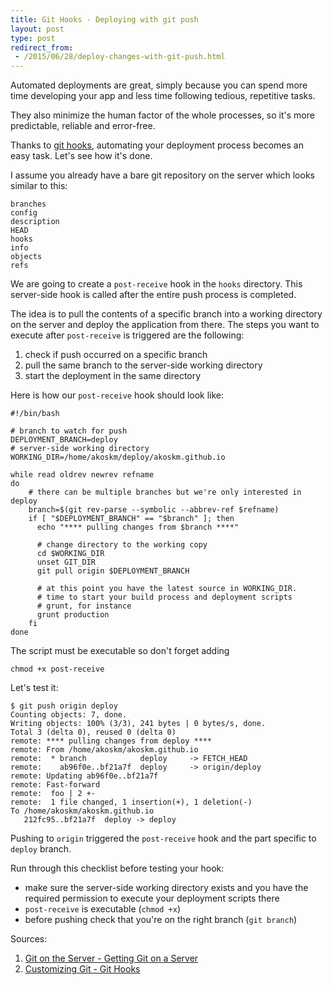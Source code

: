 ```yaml
---
title: Git Hooks - Deploying with git push
layout: post
type: post
redirect_from:
 - /2015/06/28/deploy-changes-with-git-push.html
---
```


Automated deployments are great, simply because you can spend more time developing your app and less time following tedious, repetitive tasks.

They also minimize the human factor of the whole processes, so it's more predictable, reliable and error-free.

Thanks to [git hooks](https://git-scm.com/book/en/v2/Customizing-Git-Git-Hooks), automating your deployment process becomes an easy task. Let's see how it's done.

I assume you already have a bare git repository on the server which looks similar to this:

```
branches
config
description
HEAD
hooks
info
objects
refs
```

We are going to create a `post-receive` hook in the `hooks` directory. This server-side hook is called after the entire push process is completed.

The idea is to pull the contents of a specific branch into a working directory on the server and deploy the application from there. The steps you want to execute after `post-receive` is triggered are the following:

1. check if push occurred on a specific branch
2. pull the same branch to the server-side working directory
3. start the deployment in the same directory

Here is how our `post-receive` hook should look like:

```
#!/bin/bash

# branch to watch for push
DEPLOYMENT_BRANCH=deploy
# server-side working directory
WORKING_DIR=/home/akoskm/deploy/akoskm.github.io

while read oldrev newrev refname
do
    # there can be multiple branches but we're only interested in deploy
    branch=$(git rev-parse --symbolic --abbrev-ref $refname)
    if [ "$DEPLOYMENT_BRANCH" == "$branch" ]; then
      echo "**** pulling changes from $branch ****"

      # change directory to the working copy
      cd $WORKING_DIR
      unset GIT_DIR
      git pull origin $DEPLOYMENT_BRANCH

      # at this point you have the latest source in WORKING_DIR.
      # time to start your build process and deployment scripts
      # grunt, for instance
      grunt production
    fi
done
```

The script must be executable so don't forget adding

```
chmod +x post-receive
```

Let's test it:

```
$ git push origin deploy
Counting objects: 7, done.
Writing objects: 100% (3/3), 241 bytes | 0 bytes/s, done.
Total 3 (delta 0), reused 0 (delta 0)
remote: **** pulling changes from deploy ****
remote: From /home/akoskm/akoskm.github.io
remote:  * branch            deploy     -> FETCH_HEAD
remote:    ab96f0e..bf21a7f  deploy     -> origin/deploy
remote: Updating ab96f0e..bf21a7f
remote: Fast-forward
remote:  foo | 2 +-
remote:  1 file changed, 1 insertion(+), 1 deletion(-)
To /home/akoskm/akoskm.github.io
   212fc95..bf21a7f  deploy -> deploy
```

Pushing to `origin` triggered the `post-receive` hook and the part specific to `deploy` branch.

Run through this checklist before testing your hook:

+ make sure the server-side working directory exists and you have the required permission to execute your deployment scripts there
+ `post-receive` is executable (`chmod +x`)
+ before pushing check that you're on the right branch (`git branch`)

Sources:

1. [Git on the Server - Getting Git on a Server](https://git-scm.com/book/en/v2/Git-on-the-Server-Getting-Git-on-a-Server)
2. [Customizing Git - Git Hooks](https://git-scm.com/book/en/v2/Customizing-Git-Git-Hooks)
